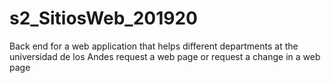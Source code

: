 # s2_SitiosWeb_201920
Back end for a web application that helps different departments at the universidad de los Andes request a web page or request a change in a web page
